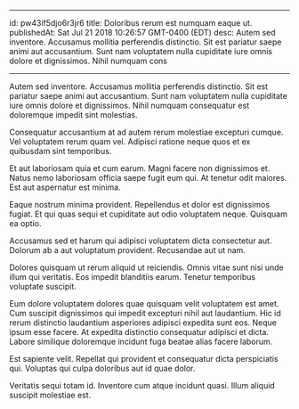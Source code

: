 
---
id: pw43if5djo6r3jr6
title: Doloribus rerum est numquam eaque ut.
publishedAt: Sat Jul 21 2018 10:26:57 GMT-0400 (EDT)
desc: Autem sed inventore. Accusamus mollitia perferendis distinctio. Sit est pariatur saepe animi aut accusantium. Sunt nam voluptatem nulla cupiditate iure omnis dolore et dignissimos. Nihil numquam cons

---




Autem sed inventore. Accusamus mollitia perferendis distinctio. Sit est pariatur saepe animi aut accusantium. Sunt nam voluptatem nulla cupiditate iure omnis dolore et dignissimos. Nihil numquam consequatur est doloremque impedit sint molestias.
 Consequatur accusantium at ad autem rerum molestiae excepturi cumque. Vel voluptatem rerum quam vel. Adipisci ratione neque quos et ex quibusdam sint temporibus.
 Et aut laboriosam quia et cum earum. Magni facere non dignissimos et. Natus nemo laboriosam officia saepe fugit eum qui. At tenetur odit maiores. Est aut aspernatur est minima.


Eaque nostrum minima provident. Repellendus et dolor est dignissimos fugiat. Et qui quas sequi et cupiditate aut odio voluptatem neque. Quisquam ea optio.
 Accusamus sed et harum qui adipisci voluptatem dicta consectetur aut. Dolorum ab a aut voluptatum provident. Recusandae aut ut nam.
 Dolores quisquam ut rerum aliquid ut reiciendis. Omnis vitae sunt nisi unde illum qui veritatis. Eos impedit blanditiis earum. Tenetur temporibus voluptate suscipit.


Eum dolore voluptatem dolores quae quisquam velit voluptatem est amet. Cum suscipit dignissimos qui impedit excepturi nihil aut laudantium. Hic id rerum distinctio laudantium asperiores adipisci expedita sunt eos. Neque ipsum esse facere. At expedita distinctio consequatur adipisci et dicta. Labore similique doloremque incidunt fuga beatae alias facere laborum.
 Est sapiente velit. Repellat qui provident et consequatur dicta perspiciatis qui. Voluptas qui culpa doloribus aut id quae dolor.
 Veritatis sequi totam id. Inventore cum atque incidunt quasi. Illum aliquid suscipit molestiae est.




